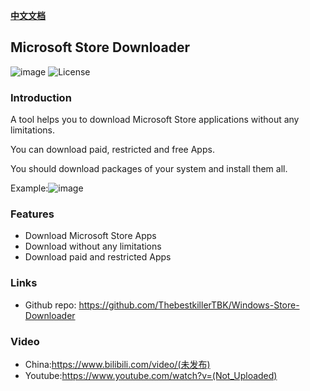 **[中文文档](doc/cn.md)**


## Microsoft Store Downloader
![image](https://img.shields.io/packagist/stars/ThebestkillerTBK/Windows-Store-Downloader)
![License](https://img.shields.io/badge/License-LGPL-green.svg)
### Introduction
A tool helps you to download Microsoft Store applications without any limitations.

You can download paid, restricted and free Apps.

You should download packages of your system and install them all.

Example:![image](doc/example.gif)

### Features
* Download Microsoft Store Apps
* Download without any limitations
* Download paid and restricted Apps

### Links
* Github repo: https://github.com/ThebestkillerTBK/Windows-Store-Downloader

### Video
* China:https://www.bilibili.com/video/(未发布)
* Youtube:https://www.youtube.com/watch?v=(Not_Uploaded)
